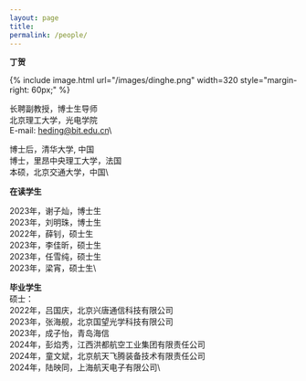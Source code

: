 ```yaml
---
layout: page
title: 
permalink: /people/
---
```



  
**丁贺**

{% include image.html url="/images/dinghe.png" width=320  style="margin-right: 60px;" %}

长聘副教授，博士生导师\
北京理工大学，光电学院\
E-mail: heding@bit.edu.cn\

博士后，清华大学, 中国\
博士，里昂中央理工大学，法国\
本硕，北京交通大学，中国\


**在读学生**

2023年，谢子灿，博士生\
2023年，刘明珠，博士生\
2022年，薛钊，硕士生\
2023年，李佳昕，硕士生\
2023年，任雪纯，硕士生\
2023年，梁宵，硕士生\



**毕业学生**\
硕士：\
2022年，吕国庆，北京兴唐通信科技有限公司\
2023年，张海舰，北京国望光学科技有限公司\
2023年，成子怡，青岛海信\
2024年，彭焰秀，江西洪都航空工业集团有限责任公司\
2024年，童文斌，北京航天飞腾装备技术有限责任公司\
2024年，陆映同，上海航天电子有限公司\




